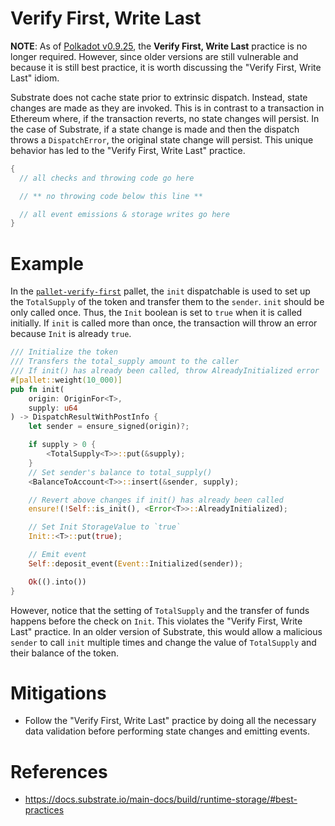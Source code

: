 # Verify First, Write Last

**NOTE**: As of [Polkadot v0.9.25](https://github.com/substrate-developer-hub/substrate-docs/issues/1215), the **Verify First, Write Last** practice is no longer required. However, since older versions are still vulnerable and because it is still best practice, it is worth discussing the "Verify First, Write Last" idiom.

Substrate does not cache state prior to extrinsic dispatch. Instead, state changes are made as they are invoked. This is in contrast to a transaction in Ethereum where, if the transaction reverts, no state changes will persist. In the case of Substrate, if a state change is made and then the dispatch throws a `DispatchError`, the original state change will persist. This unique behavior has led to the "Verify First, Write Last" practice.

```rust
{
  // all checks and throwing code go here

  // ** no throwing code below this line **

  // all event emissions & storage writes go here
}
```

# Example

In the [`pallet-verify-first`](./pallet-verify-first.rs) pallet, the `init` dispatchable is used to set up the `TotalSupply` of the token and transfer them to the `sender`. `init` should be only called once. Thus, the `Init` boolean is set to `true` when it is called initially. If `init` is called more than once, the transaction will throw an error because `Init` is already `true`.

```rust
/// Initialize the token
/// Transfers the total_supply amount to the caller
/// If init() has already been called, throw AlreadyInitialized error
#[pallet::weight(10_000)]
pub fn init(
    origin: OriginFor<T>,
    supply: u64
) -> DispatchResultWithPostInfo {
    let sender = ensure_signed(origin)?;

    if supply > 0 {
        <TotalSupply<T>>::put(&supply);
    }
    // Set sender's balance to total_supply()
    <BalanceToAccount<T>>::insert(&sender, supply);

    // Revert above changes if init() has already been called
    ensure!(!Self::is_init(), <Error<T>>::AlreadyInitialized);

    // Set Init StorageValue to `true`
    Init::<T>::put(true);

    // Emit event
    Self::deposit_event(Event::Initialized(sender));

    Ok(().into())
}
```

However, notice that the setting of `TotalSupply` and the transfer of funds happens before the check on `Init`. This violates the "Verify First, Write Last" practice. In an older version of Substrate, this would allow a malicious `sender` to call `init` multiple times and change the value of `TotalSupply` and their balance of the token.

# Mitigations

- Follow the "Verify First, Write Last" practice by doing all the necessary data validation before performing state changes and emitting events.

# References

- https://docs.substrate.io/main-docs/build/runtime-storage/#best-practices
